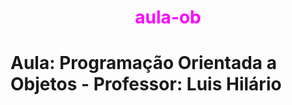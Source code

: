 <h1 style="color: #f0f; text-align: center">aula-ob<h1>
Aula: Programação Orientada a Objetos - Professor: Luis Hilário
